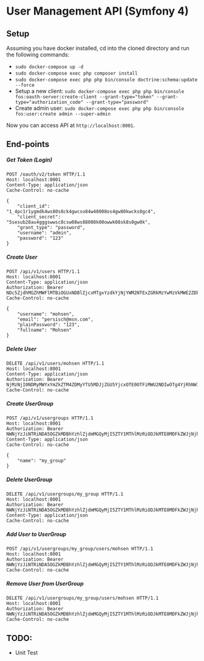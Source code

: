 # User Management API (Symfony 4)

## Setup
Assuming you have docker installed, cd into the cloned directory and run the following commands:

* `sudo docker-compose up -d`
* `sudo docker-compose exec php composer install`
* `sudo docker-compose exec php php bin/console doctrine:schema:update --force`
* Setup a new client: `sudo docker-compose exec php php bin/console fos:oauth-server:create-client --grant-type="token" --grant-type="authorization_code" --grant-type="password"`
* Create admin user: `sudo docker-compose exec php php bin/console fos:user:create admin --super-admin`

Now you can access API at `http://localhost:8001`.

##  End-points
##### Get Token (Login)
```
POST /oauth/v2/token HTTP/1.1
Host: localhost:8001
Content-Type: application/json
Cache-Control: no-cache

{
	"client_id": "1_4pc1r1ygmdk4ws80s8ck4gwcso84w48008os4gw80kwcks8gc4",
	"client_secret": "5sesub28au4gggswwsc8csw08ws88008k00owwk08sk8s0gw0k",
	"grant_type": "password",
	"username": "admin",
	"password": "123"
}
```
##### Create User
```
POST /api/v1/users HTTP/1.1
Host: localhost:8001
Content-Type: application/json
Authorization: Bearer NDc5ZjdhMGZhMWFlMTBiOGUxNDBlZjcxMTgxYzdkYjNjYWM2NTExZGRkMzYwMzVkMWE2ZDk3ZjljYjMwZTFlYg
Cache-Control: no-cache

{
	"username": "mohsen",
	"email": "persisch@msn.com",
	"plainPassword": "123",
	"fullname": "Mohsen"
}
```
##### Delete User
```
DELETE /api/v1/users/mohsen HTTP/1.1
Host: localhost:8001
Content-Type: application/json
Authorization: Bearer NjMzNjI0NDMyMWYxYmZkZTM4ZDMyYTU5MDJjZGU5YjcxOTE0OTFiMWU2NDIwOTg4YjRhNWI3MjM3ZDVkMjIwZQ
Cache-Control: no-cache
```
##### Create UserGroup
```
POST /api/v1/usergroups HTTP/1.1
Host: localhost:8001
Authorization: Bearer NWNjYzJiNTRiNDA5OGZkMDBhYzhlZjdmMGQyMjI5ZTY1MThlMzRiODJkMTE0MDFkZWJjNjhhODY5OTNjMmJmYQ
Content-Type: application/json
Cache-Control: no-cache

{
	"name": "my_group"
}
```
##### Delete UserGroup
```
DELETE /api/v1/usergroups/my_group HTTP/1.1
Host: localhost:8001
Authorization: Bearer NWNjYzJiNTRiNDA5OGZkMDBhYzhlZjdmMGQyMjI5ZTY1MThlMzRiODJkMTE0MDFkZWJjNjhhODY5OTNjMmJmYQ
Content-Type: application/json
Cache-Control: no-cache
```
##### Add User to UserGroup
```
POST /api/v1/usergroups/my_group/users/mohsen HTTP/1.1
Host: localhost:8001
Authorization: Bearer NWNjYzJiNTRiNDA5OGZkMDBhYzhlZjdmMGQyMjI5ZTY1MThlMzRiODJkMTE0MDFkZWJjNjhhODY5OTNjMmJmYQ
Cache-Control: no-cache
```
##### Remove User from UserGroup
```
DELETE /api/v1/usergroups/my_group/users/mohsen HTTP/1.1
Host: localhost:8001
Authorization: Bearer NWNjYzJiNTRiNDA5OGZkMDBhYzhlZjdmMGQyMjI5ZTY1MThlMzRiODJkMTE0MDFkZWJjNjhhODY5OTNjMmJmYQ
Cache-Control: no-cache
```

## TODO:
* Unit Test
